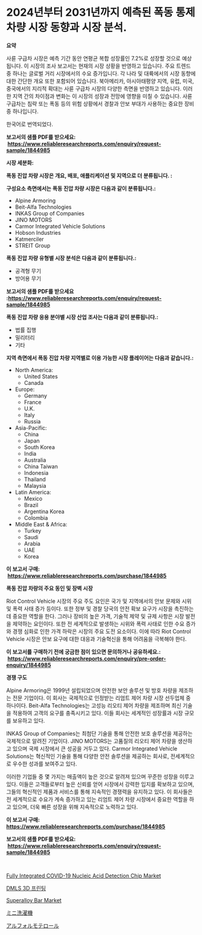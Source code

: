 <p><h1>2024년부터 2031년까지 예측된 폭동 통제 차량 시장 동향과 시장 분석.</h1></p><p><strong>요약</strong></p>
<p><p>사륜 구급차 시장은 예측 기간 동안 연평균 복합 성장률인 7.2%로 성장할 것으로 예상됩니다. 이 시장의 조사 보고서는 현재의 시장 상황을 반영하고 있습니다. 주요 트렌드 중 하나는 글로벌 거리 시장에서의 수요 증가입니다. 각 나라 및 대륙에서의 시장 동향에 대한 간단한 개요 또한 포함되어 있습니다. 북아메리카, 아시아태평양 지역, 유럽, 미국, 중국에서의 지리적 확대는 사륜 구급차 시장의 다양한 측면을 반영하고 있습니다. 이러한 지역 간의 차이점과 변화는 이 시장의 성장과 전망에 영향을 미칠 수 있습니다. 사륜 구급차는 침략 또는 폭동 등의 위험 상황에서 경찰과 안보 부대가 사용하는 중요한 장비 중 하나입니다.</p><p>한국어로 번역되었다.</p></p>
<p><strong>보고서의 샘플 PDF를 받으세요: &nbsp;<a href="https://www.reliableresearchreports.com/enquiry/request-sample/1844985">https://www.reliableresearchreports.com/enquiry/request-sample/1844985</a></strong></p>
<p><strong>시장 세분화:</strong></p>
<p><strong> 폭동 진압 차량 시장은 개요, 배포, 애플리케이션 및 지역으로 더 분류됩니다. :</strong></p>
<p><strong>구성요소 측면에서는 폭동 진압 차량 시장은 다음과 같이 분류됩니다.:</strong></p>
<p><ul><li>Alpine Armoring</li><li>Beit-Alfa Technologies</li><li>INKAS Group of Companies</li><li>JINO MOTORS</li><li>Carmor Integrated Vehicle Solutions</li><li>Hobson Industries</li><li>Katmerciler</li><li>STREIT Group</li></ul></p>
<p><strong> 폭동 진압 차량 유형별 시장 분석은 다음과 같이 분류됩니다.:</strong></p>
<p><ul><li>공격형 무기</li><li>방어용 무기</li></ul></p>
<p><strong>보고서의 샘플 PDF를 받으세요 :<a href="https://www.reliableresearchreports.com/enquiry/request-sample/1844985">https://www.reliableresearchreports.com/enquiry/request-sample/1844985</a></strong></p>
<p><strong> 폭동 진압 차량 응용 분야별 시장 산업 조사는 다음과 같이 분류됩니다.:</strong></p>
<p><ul><li>법률 집행</li><li>밀리터리</li><li>기타</li></ul></p>
<p><strong>지역 측면에서 폭동 진압 차량 지역별로 이용 가능한 시장 플레이어는 다음과 같습니다.:</strong></p>
<p><ul>
    <li>
        North America:
        <ul>
            <li>United States</li>
            <li>Canada</li>
        </ul>
    </li>
    <li>
        Europe:
        <ul>
            <li>Germany</li>
            <li>France</li>
            <li>U.K.</li>
            <li>Italy</li>
            <li>Russia</li>
        </ul>
    </li>
    <li>
        Asia-Pacific:
        <ul>
            <li>China</li>
            <li>Japan</li>
            <li>South Korea</li>
            <li>India</li>
            <li>Australia</li>
            <li>China Taiwan</li>
            <li>Indonesia</li>
            <li>Thailand</li>
            <li>Malaysia</li>
        </ul>
    </li>
    <li>
        Latin America:
        <ul>
            <li>Mexico</li>
            <li>Brazil</li>
            <li>Argentina Korea</li>
            <li>Colombia</li>
        </ul>
    </li>
    <li>
        Middle East & Africa:
        <ul>
            <li>Turkey</li>
            <li>Saudi</li>
            <li>Arabia</li>
            <li>UAE</li>
            <li>Korea</li>
        </ul>
    </li>
    </ul></p>
<p><strong>이 보고서 구매: &nbsp;<a href="https://www.reliableresearchreports.com/purchase/1844985">https://www.reliableresearchreports.com/purchase/1844985</a></strong></p>
<p><strong>폭동 진압 차량의 주요 동인 및 장벽 시장</strong></p>
<p><p>Riot Control Vehicle 시장의 주요 주도 요인은 국가 및 지역에서의 안보 문제와 시위 및 폭력 사태 증가 등이다. 또한 정부 및 경찰 당국의 안전 확보 요구가 시장을 촉진하는데 중요한 역할을 한다. 그러나 장비의 높은 가격, 기술적 제약 및 규제 사항은 시장 발전을 제약하는 요인이다. 또한 전 세계적으로 발생하는 시위와 폭력 사태로 인한 수요 증가와 경쟁 심화로 인한 가격 하락은 시장의 주요 도전 요소이다. 이에 따라 Riot Control Vehicle 시장은 안보 요구에 대한 대응과 기술혁신을 통해 어려움을 극복해야 한다.</p></p>
<p><strong>이 보고서를 구매하기 전에 궁금한 점이 있으면 문의하거나 공유하세요.: &nbsp;<a href="https://www.reliableresearchreports.com/enquiry/pre-order-enquiry/1844985">https://www.reliableresearchreports.com/enquiry/pre-order-enquiry/1844985</a></strong></p>
<p><strong>경쟁 구도</strong></p>
<p><p>Alpine Armoring은 1999년 설립되었으며 안전한 보안 솔루션 및 방호 차량을 제조하는 전문 기업이다. 이 회사는 국제적으로 인정받는 리엄트 제어 차량 시장 선두업체 중 하나이다. Beit-Alfa Technologies는 고성능 리오티 제어 차량을 제조하며 최신 기술을 적용하여 고객의 요구를 충족시키고 있다. 이들 회사는 세계적인 성장률과 시장 규모를 보유하고 있다.</p><p>INKAS Group of Companies는 최첨단 기술을 통해 안전한 보호 솔루션을 제공하는 국제적으로 알려진 기업이다. JINO MOTORS는 고품질의 리오티 제어 차량을 생산하고 있으며 국제 시장에서 큰 성공을 거두고 있다. Carmor Integrated Vehicle Solutions는 혁신적인 기술을 통해 다양한 안전 솔루션을 제공하는 회사로, 전세계적으로 우수한 성과를 보여주고 있다.</p><p>이러한 기업들 중 몇 가지는 매출액이 높은 것으로 알려져 있으며 꾸준한 성장을 이루고 있다. 이들은 고객들로부터 높은 신뢰를 얻어 시장에서 강력한 입지를 확보하고 있으며, 그들의 혁신적인 제품과 서비스를 통해 지속적인 경쟁력을 유지하고 있다. 이 회사들은 전 세계적으로 수요가 계속 증가하고 있는 리엄트 제어 차량 시장에서 중요한 역할을 하고 있으며, 더욱 빠른 성장을 위해 지속적으로 노력하고 있다.</p></p>
<p><strong>이 보고서 구매: &nbsp; <a href="https://www.reliableresearchreports.com/purchase/1844985">https://www.reliableresearchreports.com/purchase/1844985</a></strong></p>
<p><strong>보고서의 샘플 PDF를 받으세요: &nbsp;<a href="https://www.reliableresearchreports.com/enquiry/request-sample/1844985">https://www.reliableresearchreports.com/enquiry/request-sample/1844985</a></strong><strong></strong></p>
<p>&nbsp;</p>
<p><p><a href="https://issuu.com/reportprime-2/docs/fully-integrated-covid-19-nucleic-acid-detection-c">Fully Integrated COVID-19 Nucleic Acid Detection Chip Market</a></p><p><a href="https://medium.com/@wauicpi59728/dmls-3d-%ED%94%84%EB%A6%B0%ED%8C%85-%EC%8B%9C%EC%9E%A5%EC%9D%80-%EC%8B%9C%EC%9E%A5-%EC%A0%90%EC%9C%A0%EC%9C%A8-%EA%B7%9C%EB%AA%A8-%EB%B0%8F-2031%EB%85%84%EA%B9%8C%EC%A7%80%EC%9D%98-%EC%98%88%EC%B8%A1%EC%97%90-%EC%B4%88%EC%A0%90%EC%9D%84-%EB%A7%9E%EC%B6%A5%EB%8B%88%EB%8B%A4-68df26e46f83">DMLS 3D 프린팅</a></p><p><a href="https://circular-yam-9b9.notion.site/Superalloy-Bar-Market-Growth-Market-Trends-COVID-19-Impact-and-Forecasts-for-period-from-2024-2-d2e3f7f0988846c8bc4e2190a75ac287">Superalloy Bar Market</a></p><p><a href="https://github.com/jkjreqjscoxx7/Market-Research-Report-List-1/blob/main/7764498186175.md">ミニ洗濯機</a></p><p><a href="https://medium.com/@kepetter535/%E3%82%A2%E3%83%AB%E3%83%95%E3%82%A9%E3%83%AB%E3%83%A1%E3%83%88%E3%83%AD%E3%83%BC%E3%83%AB%E3%81%AE%E5%B8%82%E5%A0%B4%E3%82%B7%E3%82%A7%E3%82%A2%E3%81%AE%E9%80%B2%E5%8C%96%E3%81%A8%E5%B8%82%E5%A0%B4%E6%88%90%E9%95%B7%E3%81%AE%E3%83%88%E3%83%AC%E3%83%B3%E3%83%892024%E5%B9%B4%E3%81%8B%E3%82%892031%E5%B9%B4%E3%81%BE%E3%81%A7-4a4e87a81da9">アルフォルモテロール</a></p></p>
